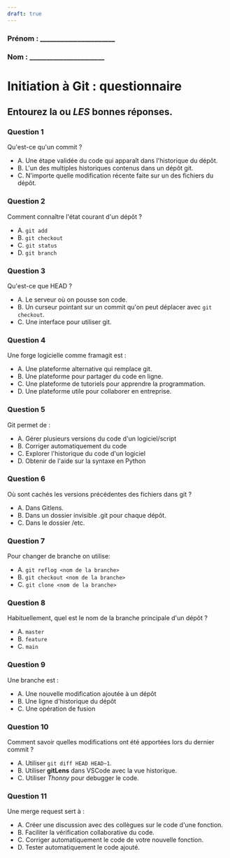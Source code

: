 ```yaml
---
draft: true
---
```


### Prénom : \_\_\_\_\_\_\_\_\_\_\_\_\_\_\_\_\_\_\_\_\_\_

### Nom : \_\_\_\_\_\_\_\_\_\_\_\_\_\_\_\_\_\_\_\_\_\_

# Initiation à Git : questionnaire

## Entourez la ou _LES_ bonnes réponses.

### Question 1

Qu'est-ce qu'un commit ?

- A. Une étape validée du code qui apparaît dans l'historique du dépôt.
- B. L'un des multiples historiques contenus dans un dépôt git.
- C. N'importe quelle modification récente faite sur un des fichiers du dépôt.

### Question 2

Comment connaître l'état courant d'un dépôt ?

- A. `git add`
- B. `git checkout`
- C. `git status`
- D. `git branch`

### Question 3

Qu'est-ce que HEAD ?

- A. Le serveur où on pousse son code.
- B. Un curseur pointant sur un commit qu'on peut déplacer avec `git checkout`.
- C. Une interface pour utiliser git.

### Question 4

Une forge logicielle comme framagit est :

- A. Une plateforme alternative qui remplace git.
- B. Une plateforme pour partager du code en ligne.
- C. Une plateforme de tutoriels pour apprendre la programmation.
- D. Une plateforme utile pour collaborer en entreprise.

### Question 5

Git permet de :

- A. Gérer plusieurs versions du code d'un logiciel/script
- B. Corriger automatiquement du code
- C. Explorer l'historique du code d'un logiciel
- D. Obtenir de l'aide sur la syntaxe en Python

### Question 6

Où sont cachés les versions précédentes des fichiers dans git ?

- A. Dans Gitlens.
- B. Dans un dossier invisible .git pour chaque dépôt.
- C. Dans le dossier /etc.

### Question 7

Pour changer de branche on utilise:

- A. `git reflog <nom de la branche>`
- B. `git checkout <nom de la branche>`
- C. `git clone <nom de la branche>`

### Question 8

Habituellement, quel est le nom de la branche principale d'un dépôt ?

- A. `master`
- B. `feature`
- C. `main`

### Question 9

Une branche est :

- A. Une nouvelle modification ajoutée à un dépôt
- B. Une ligne d'historique du dépôt
- C. Une opération de fusion

### Question 10

Comment savoir quelles modifications ont été apportées lors du dernier commit ?

- A. Utiliser `git diff HEAD HEAD~1`.
- B. Utiliser **gitLens** dans VSCode avec la vue historique.
- C. Utiliser _Thonny_ pour debugger le code.

### Question 11

Une merge request sert à :

- A. Créer une discussion avec des collègues sur le code d'une fonction.
- B. Faciliter la vérification collaborative du code.
- C. Corriger automatiquement le code de votre nouvelle fonction.
- D. Tester automatiquement le code ajouté.
